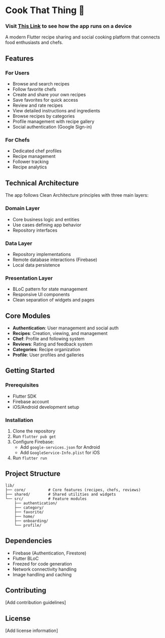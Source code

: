 # Cook That Thing 🍳

### Visit [This Link](https://drive.google.com/drive/folders/11sJTFwHTTki_BoMdnOgbCuqmDSnV7dv8?usp=sharing) to see how the app runs on a device

A modern Flutter recipe sharing and social cooking platform that connects food enthusiasts and chefs.

## Features

### For Users
- Browse and search recipes
- Follow favorite chefs
- Create and share your own recipes
- Save favorites for quick access
- Review and rate recipes 
- View detailed instructions and ingredients
- Browse recipes by categories
- Profile management with recipe gallery
- Social authentication (Google Sign-in)

### For Chefs
- Dedicated chef profiles
- Recipe management
- Follower tracking
- Recipe analytics

## Technical Architecture

The app follows Clean Architecture principles with three main layers:

### Domain Layer
- Core business logic and entities
- Use cases defining app behavior
- Repository interfaces

### Data Layer
- Repository implementations
- Remote database interactions (Firebase)
- Local data persistence

### Presentation Layer
- BLoC pattern for state management
- Responsive UI components
- Clean separation of widgets and pages

## Core Modules

- **Authentication**: User management and social auth
- **Recipes**: Creation, viewing, and management
- **Chef**: Profile and following system
- **Reviews**: Rating and feedback system
- **Categories**: Recipe organization
- **Profile**: User profiles and galleries

## Getting Started

### Prerequisites
- Flutter SDK
- Firebase account
- iOS/Android development setup

### Installation
1. Clone the repository
2. Run `flutter pub get`
3. Configure Firebase:
   - Add `google-services.json` for Android
   - Add `GoogleService-Info.plist` for iOS
4. Run `flutter run`

## Project Structure
```
lib/
├── core/          # Core features (recipes, chefs, reviews)
├── shared/        # Shared utilities and widgets
└── src/           # Feature modules
    ├── authentication/
    ├── category/
    ├── favorite/
    ├── home/
    ├── onboarding/
    └── profile/
```

## Dependencies
- Firebase (Authentication, Firestore)
- Flutter BLoC
- Freezed for code generation
- Network connectivity handling
- Image handling and caching

## Contributing
[Add contribution guidelines]

## License
[Add license information]